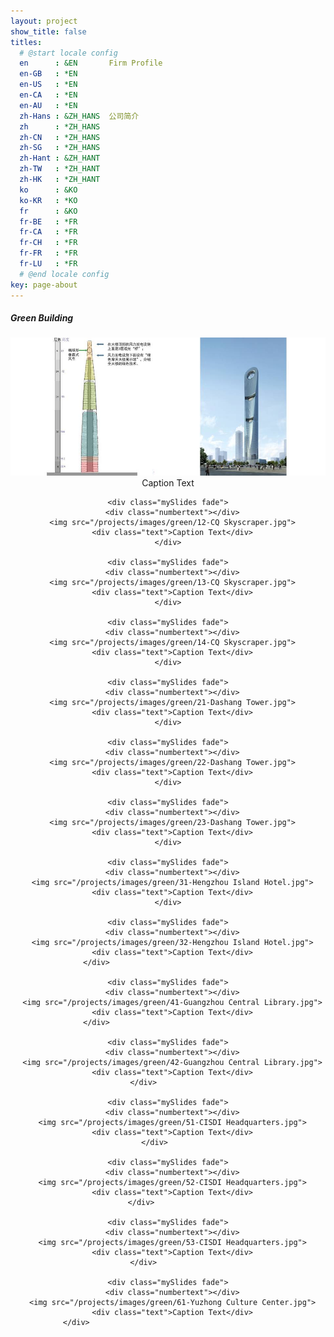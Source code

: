 ```yaml
---
layout: project
show_title: false
titles:
  # @start locale config
  en      : &EN       Firm Profile
  en-GB   : *EN
  en-US   : *EN
  en-CA   : *EN
  en-AU   : *EN
  zh-Hans : &ZH_HANS  公司简介
  zh      : *ZH_HANS
  zh-CN   : *ZH_HANS
  zh-SG   : *ZH_HANS
  zh-Hant : &ZH_HANT
  zh-TW   : *ZH_HANT
  zh-HK   : *ZH_HANT
  ko      : &KO      
  ko-KR   : *KO
  fr      : &KO
  fr-BE   : *FR
  fr-CA   : *FR
  fr-CH   : *FR
  fr-FR   : *FR
  fr-LU   : *FR
  # @end locale config
key: page-about
---
```

##### Green Building

  <div class="slideshow-container">
  <center>
    <div class="mySlides fade">
      <div class="numbertext"></div>
      <img src="/projects/images/green/11-CQ Skyscraper.jpg">
      <div class="text">Caption Text</div>
    </div>

    <div class="mySlides fade">
      <div class="numbertext"></div>
      <img src="/projects/images/green/12-CQ Skyscraper.jpg">
      <div class="text">Caption Text</div>
    </div>

    <div class="mySlides fade">
      <div class="numbertext"></div>
      <img src="/projects/images/green/13-CQ Skyscraper.jpg">
      <div class="text">Caption Text</div>
    </div>

    <div class="mySlides fade">
      <div class="numbertext"></div>
      <img src="/projects/images/green/14-CQ Skyscraper.jpg">
      <div class="text">Caption Text</div>
    </div>

    <div class="mySlides fade">
      <div class="numbertext"></div>
      <img src="/projects/images/green/21-Dashang Tower.jpg">
      <div class="text">Caption Text</div>
    </div>

    <div class="mySlides fade">
      <div class="numbertext"></div>
      <img src="/projects/images/green/22-Dashang Tower.jpg">
      <div class="text">Caption Text</div>
    </div>

    <div class="mySlides fade">
      <div class="numbertext"></div>
      <img src="/projects/images/green/23-Dashang Tower.jpg">
      <div class="text">Caption Text</div>
    </div>

    <div class="mySlides fade">
      <div class="numbertext"></div>
      <img src="/projects/images/green/31-Hengzhou Island Hotel.jpg">
      <div class="text">Caption Text</div>
    </div>

    <div class="mySlides fade">
      <div class="numbertext"></div>
      <img src="/projects/images/green/32-Hengzhou Island Hotel.jpg">
      <div class="text">Caption Text</div>
    </div>                                

    <div class="mySlides fade">
      <div class="numbertext"></div>
      <img src="/projects/images/green/41-Guangzhou Central Library.jpg">
      <div class="text">Caption Text</div>
    </div>                                

    <div class="mySlides fade">
      <div class="numbertext"></div>
      <img src="/projects/images/green/42-Guangzhou Central Library.jpg">
      <div class="text">Caption Text</div>
    </div>           

    <div class="mySlides fade">
      <div class="numbertext"></div>
      <img src="/projects/images/green/51-CISDI Headquarters.jpg">
      <div class="text">Caption Text</div>
    </div>      

    <div class="mySlides fade">
      <div class="numbertext"></div>
      <img src="/projects/images/green/52-CISDI Headquarters.jpg">
      <div class="text">Caption Text</div>
    </div>            

    <div class="mySlides fade">
      <div class="numbertext"></div>
      <img src="/projects/images/green/53-CISDI Headquarters.jpg">
      <div class="text">Caption Text</div>
    </div>           

    <div class="mySlides fade">
      <div class="numbertext"></div>
      <img src="/projects/images/green/61-Yuzhong Culture Center.jpg">
      <div class="text">Caption Text</div>
    </div>                                         